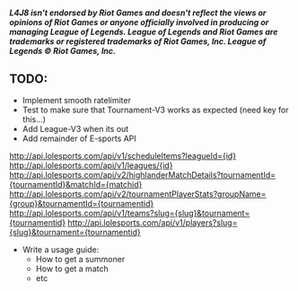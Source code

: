 ##### L4J8 isn't endorsed by Riot Games and doesn't reflect the views or opinions of Riot Games or anyone officially involved in producing or managing League of Legends. League of Legends and Riot Games are trademarks or registered trademarks of Riot Games, Inc. League of Legends © Riot Games, Inc.

## TODO:
* Implement smooth ratelimiter
* Test to make sure that Tournament-V3 works as expected (need key for this...)
* Add League-V3 when its out 
* Add remainder of E-sports API

http://api.lolesports.com/api/v1/scheduleItems?leagueId={id}
http://api.lolesports.com/api/v1/leagues/{id}
http://api.lolesports.com/api/v2/highlanderMatchDetails?tournamentId={tournamentId}&matchId={matchid}
http://api.lolesports.com/api/v2/tournamentPlayerStats?groupName={group}&tournamentId={tournamentid}
http://api.lolesports.com/api/v1/teams?slug={slug}&tournament={tournamentid}
http://api.lolesports.com/api/v1/players?slug={slug}&tournament={tournamentid}

* Write a usage guide:
	* How to get a summoner
	* How to get a match
	* etc

